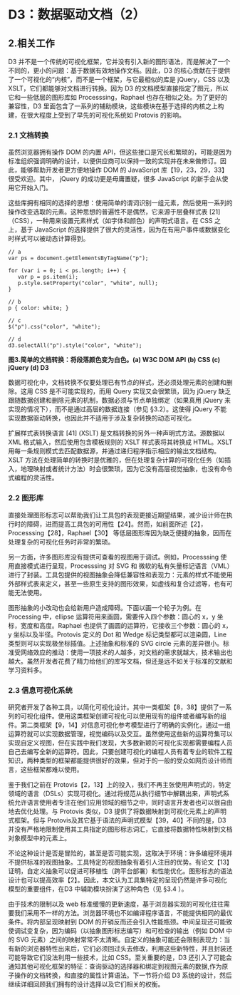 # D3：数据驱动文档（2）

## 2.相关工作

D3 并不是一个传统的可视化框架，它并没有引入新的图形语法，而是解决了一个不同的，更小的问题：基于数据有效地操作文档。因此，D3 的核心贡献在于提供了一个可视化的“内核”，而不是一个框架，与它最相似的库是 jQuery，CSS 以及 XSLT，它们都能够对文档进行转换。因为 D3 的文档模型直接指定了图元，所以它和一些低层的图形库如 Processsing，Raphael  也存在相似之处。为了更好的兼容性，D3 里面包含了一系列的辅助模块，这些模块在基于选择的内核之上构建，在很大程度上受到了早先的可视化系统如 Protovis 的影响。

### 2.1 文档转换

虽然浏览器拥有操作 DOM 的内置 API，但这些接口是冗长和繁琐的，可能是因为标准组织强调明确的设计，以便供应商可以保持一致的实现并在未来做修订。因此，能够帮助开发者更方便地操作 DOM 的 JavaScript 库【19，23，29，33】很受欢迎。其中， jQuery  的成功更是毋庸置疑，很多 JavaScript 的新手会从使用它开始入门。

这些库拥有相同的选择的思想：使用简单的谓词识别一组元素，然后使用一系列的操作改变选取的元素。这种思想的普遍性不是偶然，它来源于层叠样式表 [21]（CSS），一种用来设置元素样式（如字体和颜色）的声明式语言。在 CSS 之上，基于 JavaScript 的选择提供了很大的灵活性，因为在有用户事件或数据变化时样式可以被动态计算得到。

```
// a
var ps = document.getElementsByTagName("p");                         

for (var i = 0; i < ps.length; i++) {  
   var p = ps.item(i);
   p.style.setProperty("color", "white", null);
}

// b
p { color: white; } 

// c
$("p").css("color", "white"); 

// d
d3.selectAll("p").style("color", "white");  
```
**图3.简单的文档转换：将段落颜色变为白色。(a) W3C DOM API (b) CSS (c) jQuery (d) D3**

数据可视化中，文档转换不仅要处理已有节点的样式，还必须处理元素的创建和删除。这用 CSS 是不可能实现的，而用 Query 实现又会很繁琐，因为 jQuery 缺乏跟随数据创建和删除元素的机制，数据必须与节点单独绑定（如果真用 jQuery 来实现的情况下），而不是通过高层的数据连接（参见 §3.2）。这使得 jQuery 不能实现数据驱动转换，也因此并不适用于涉及复杂转换的动态可视化。

扩展样式表转换语言 [41] (XSLT) 是文档转换的另外一种声明式方法。源数据以 XML 格式输入，然后使用包含模板规则的 XSLT 样式表将其转换成 HTML。XSLT 用每一条规则模式去匹配数据源，并通过递归程序指示相应的输出文档结构。XSLT  方法在处理简单的转换时是优雅的，但在处理复杂计算的可视化任务（如插入，地理映射或者统计方法）时会很繁琐，因为它没有高层视觉抽象，也没有命令式编程的灵活性。 

### 2.2 图形库

直接处理图形标志可以帮助我们让工具包的表现更接近期望结果，减少设计师在执行时的障碍，进而提高工具包的可用性【24】。然而，如前面所述【2】，Processsing【28】，Raphael【30】 等低层图形库因为缺乏便捷的抽象，因而在处理复杂的可视化任务时非常的繁琐。

另一方面，许多图形库没有提供可查看的视图用于调试。例如，Processsing 使用直接模式进行呈现，Processsing 对 SVG 和 微软的私有矢量标记语言（VML）进行了封装。工具包提供的视图抽象会降低兼容性和表现力：元素的样式不能使用外部样式表来定义，甚至一些原生支持的图形效果，如虚线和复合过滤等，也有可能无法使用。

图形抽象的小改动也会给新用户造成障碍。下面以画一个轮子为例。在 Processing 中，ellipse 运算符用来画圆，需要传入四个参数：圆心的 x，y 坐标，宽度和高度。Raphael  也提供了画圆的运算符，它接收三个参数：圆心的 x，y 坐标以及半径。Protovis  定义的 Dot 和 Wedge 标记类型都可以渲染圆，Line 类型则可以实现极坐标插值。上述抽象和标准的 SVG circle 元素的差异很小。标准受网络效应的推动：使用一项技术的人越多，对文档的需求就越大，技术输出也越大。虽然开发者花费了精力给他们的库写文档，但还是远不如关于标准的文献和学习资料多。

### 2.3 信息可视化系统

研究者开发了各种工具，以简化可视化设计。其中一类框架【8，38】提供了一系列的可视化组件。使用这类框架创建可视化可以使用现有的组件或者编写新的组件。第二类框架【9，14】对信息可视化参考模型进行了明确的实例化，通过一组运算符就可以实现数据管理，视觉编码以及交互。虽然使用这些新的运算符集可以实现自定义视图，但在实践中我们发现，大多数新颖的可视化实现都需要编程人员自己去编写全新的运算符。因此，只要创建可视化的编程人员有着专业的软件工程知识，两种类型的框架都能提供很好的效果，但对于的一般的受众如网页设计师而言，这些框架都难以使用。

鉴于我们之前在 Protovis【2，13】上的投入，我们不再主张使用声明式的，特定领域的语言（DSLs）实现可视化。通过将规范从执行细节中解耦出来，声明式系统允许语言使用者专注在他们应用领域的细节之中，同时语言开发者也可以很自由地去优化处理。与  Protovis 类似，D3 提供了将数据映射到可视化元素上的声明式框架。但与 Protovis及其它基于语法的声明式模型【39，40】不同的是，D3 并没有严格地限制使用其工具指定的图形标志词汇，它直接将数据特性映射到文档对象模型中的元素上。

不论这种设计是否是冒险的，甚至是否可能实现，这取决于环境：许多编程环境并不提供标准的视图抽象。工具特定的视图抽象有着引人注目的优势。有论文【13】证明，自定义抽象可以促进可移植性（跨平台部署）和性能优化。图形标志的语法设计也可以提高效率【2】。因此，本文认为工具集特定的呈现仍然是许多可视化模型的重要组件，在D3 中辅助模块扮演了这种角色（见 §3.4 ）。

由于技术的限制以及 web 标准缓慢的更新速度，基于浏览器实现的可视化往往需要我们采用不一样的方法。浏览器环境也不如编译程序语言，不能提供相同的最优条件。将内部呈现映射到 DOM 的开销反而还会引入性能瓶颈。中间呈现还可能致使调试变复杂，因为编码（以抽象图形标志编写）和可检查的输出（例如 DOM 中的 SVG 元素）之间的映射常常不太清晰。自定义的抽象可能还会限制表现力：当有新的浏览器特性出来后，它们必须回过头去修改，利用这些新特性，并且封装还可能导致它们没法利用一些技术，比如 CSS。至关重要的是，D3 还引入了可能会通知其他可视化框架的特征：查询驱动的选择器和绑定到视图元素的数据,作为原子操作的文档转换，和直接的属性计算语法。下一节将介绍 D3 系统的设计，然后继续详细回顾我们拥有的设计选择以及它们相关的权衡。
